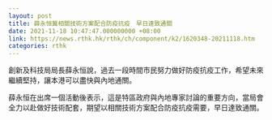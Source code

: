 ```yaml
---
layout: post
title: 薛永恒冀相關技術方案配合防疫抗疫　早日達致通關
date: 2021-11-18 10:47:47.000000000 +08:00
link: https://news.rthk.hk/rthk/ch/component/k2/1620348-20211118.htm
categories: rthk
---
```


創新及科技局局長薛永恒說，過去一段時間市民努力做好防疫抗疫工作，希望未來繼續堅持，讓本港可以盡快與內地通關。

薛永恒在出席一個活動後表示，這是特區政府與內地專家討論的重要方向，當局會全力以赴做好技術配套，期望以相關技術方案配合防疫抗疫需要，早日達致通關。
